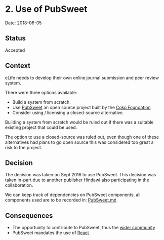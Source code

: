 # 2. Use of PubSweet

Date: 2018-06-05

## Status

Accepted

## Context

eLife needs to develop their own online journal submission and peer review system.

There were three options available:

- Build a system from scratch.
- Use [PubSweet](https://pubsweet.org/) an open source project built by the [Coko Foundation](https://coko.foundation/technology/)
- Consider using / licensing a closed-source alternative.

Building a system from scratch would be ruled out if there was a suitable existing project that could be used.

The option to use a closed-source was ruled out, even though one of these alternatives had plans to go open source this was considered too great a risk to the project.

## Decision

The decision was taken on Sept 2016 to use PubSweet. This decision was taken in-part due to another publisher [Hindawi](hindawi.com) also participating in the collaboration.

We can keep track of dependencies on PubSweet components, all components used are to be recorded in: [PubSweet.md](../developing/PubSweet.md)

## Consequences

- The opportuinty to contribute to PubSweet, thus the [wider community](https://coko.foundation/community/partners-projects/)
- PubSweet mandates the use of [React](https://reactjs.org/)
